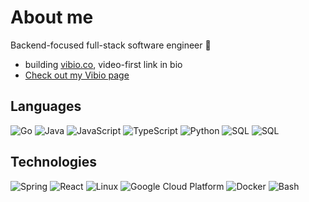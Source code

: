 # About me
Backend-focused full-stack software engineer 👋
- building [vibio.co](https://vibio.co), video-first link in bio
- [Check out my Vibio page](https://vibio.co/isot)


## Languages

![Go](https://img.shields.io/badge/-Go-000?&logo=Go&logoColor=007396)
![Java](https://img.shields.io/badge/-Java-000?&logo=Java&logoColor=007396)
![JavaScript](https://img.shields.io/badge/-JavaScript-000?&logo=javascript)
![TypeScript](https://img.shields.io/badge/-TypeScript-000?&logo=typescript)
![Python](https://img.shields.io/badge/-Python-000?&logo=Python)
![SQL](https://img.shields.io/badge/-SQL-000?&logo=MySQL)
![SQL](https://img.shields.io/badge/-SQL-000?&logo=PostgreSQL)


## Technologies

![Spring](https://img.shields.io/badge/-Spring-000?&logo=Spring)
![React](https://img.shields.io/badge/-React-000?&logo=React)
![Linux](https://img.shields.io/badge/-Linux-000?&logo=Linux)
![Google Cloud Platform](https://img.shields.io/badge/-Google%20Cloud%20Platform-000?style=flat&logo=google-cloud&logoColor=blue)
![Docker](https://img.shields.io/badge/-Docker-000?style=flat&logo=docker&logoColor=2496ED)
![Bash](https://img.shields.io/badge/-Bash-000?style=flat&logo=gnu-bash&logoColor=4EAA25)

